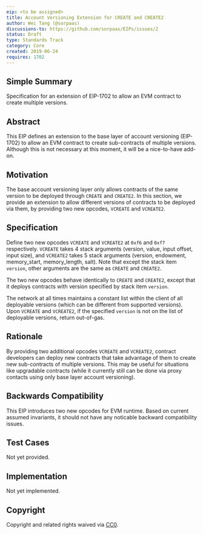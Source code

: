 ```yaml
---
eip: <to be assigned>
title: Account Versioning Extension for CREATE and CREATE2
author: Wei Tang (@sorpaas)
discussions-to: https://github.com/sorpaas/EIPs/issues/2
status: Draft
type: Standards Track
category: Core
created: 2019-06-24
requires: 1702
---
```


## Simple Summary

Specification for an extension of EIP-1702 to allow an EVM contract to
create multiple versions.

## Abstract

This EIP defines an extension to the base layer of account versioning
(EIP-1702) to allow an EVM contract to create sub-contracts of
multiple versions. Although this is not necessary at this moment, it
will be a nice-to-have add-on.

## Motivation

The base account versioning layer only allows contracts of the same
version to be deployed through `CREATE` and `CREATE2`. In this
section, we provide an extension to allow different versions of
contracts to be deployed via them, by providing two new opcodes,
`VCREATE` and `VCREATE2`.

## Specification

Define two new opcodes `VCREATE` and `VCREATE2` at `0xf6` and `0xf7`
respectively. `VCREATE` takes 4 stack arguments (version, value, input
offset, input size), and `VCREATE2` takes 5 stack arguments (version,
endowment, memory_start, memory_length, salt). Note that except the
stack item `version`, other arguments are the same as `CREATE` and
`CREATE2`.

The two new opcodes behave identically to `CREATE` and `CREATE2`,
except that it deploys contracts with version specified by stack item
`version`.

The network at all times maintains a constant list within the client
of all deployable versions (which can be different from supported
versions). Upon `VCREATE` and `VCREATE2`, if the specified `version`
is not on the list of deployable versions, return out-of-gas.

## Rationale

By providing two additional opcodes `VCREATE` and `VCREATE2`, contract
developers can deploy new contracts that take advantage of them to
create new sub-contracts of multiple versions. This may be useful for
situations like upgradable contracts (while it currently still can be
done via proxy contacts using only base layer account versioning).

## Backwards Compatibility

This EIP introduces two new opcodes for EVM runtime. Based on current
assumed invariants, it should not have any noticable backward
compatibility issues.

## Test Cases

Not yet provided.

## Implementation

Not yet implemented.

## Copyright
Copyright and related rights waived via [CC0](https://creativecommons.org/publicdomain/zero/1.0/).
